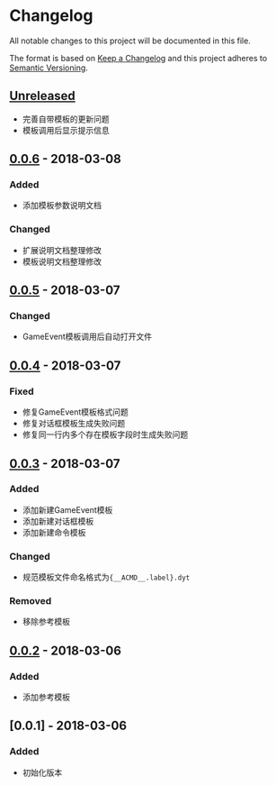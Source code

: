 # Changelog

All notable changes to this project will be documented in this file.

The format is based on [Keep a Changelog](http://keepachangelog.com/en/1.0.0/)
and this project adheres to [Semantic Versioning](http://semver.org/spec/v2.0.0.html).

## [Unreleased]

- 完善自带模板的更新问题
- 模板调用后显示提示信息

## [0.0.6] - 2018-03-08

### Added

- 添加模板参数说明文档

### Changed

- 扩展说明文档整理修改
- 模板说明文档整理修改

## [0.0.5] - 2018-03-07

### Changed

- GameEvent模板调用后自动打开文件

## [0.0.4] - 2018-03-07

### Fixed

- 修复GameEvent模板格式问题
- 修复对话框模板生成失败问题
- 修复同一行内多个存在模板字段时生成失败问题

## [0.0.3] - 2018-03-07

### Added

- 添加新建GameEvent模板
- 添加新建对话框模板
- 添加新建命令模板

### Changed

- 规范模板文件命名格式为`{__ACMD__.label}.dyt`

### Removed

- 移除参考模板

## [0.0.2] - 2018-03-06

### Added

- 添加参考模板

## [0.0.1] - 2018-03-06

### Added

- 初始化版本

[Unreleased]: https://github.com/seawait/DynamicTemplate/compare/v0.0.6...HEAD
[0.0.6]: https://github.com/seawait/DynamicTemplate/compare/v0.0.5...v0.0.6
[0.0.5]: https://github.com/seawait/DynamicTemplate/compare/v0.0.4...v0.0.5
[0.0.4]: https://github.com/seawait/DynamicTemplate/compare/v0.0.3...v0.0.4
[0.0.3]: https://github.com/seawait/DynamicTemplate/compare/v0.0.2...v0.0.3
[0.0.2]: https://github.com/seawait/DynamicTemplate/compare/v0.0.1...v0.0.2
